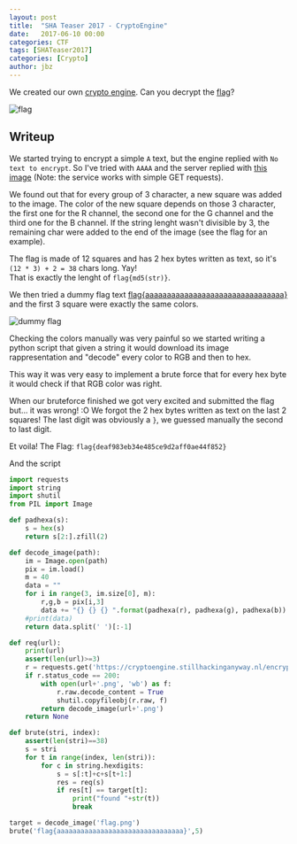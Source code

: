 ```yaml
---
layout: post
title:  "SHA Teaser 2017 - CryptoEngine"
date:   2017-06-10 00:00
categories: CTF
tags: [SHATeaser2017]
categories: [Crypto]
author: jbz
---
```



We created our own [crypto engine](https://cryptoengine.stillhackinganyway.nl/). Can you decrypt the [flag](https://cryptoengine.stillhackinganyway.nl/flag)?

![flag](https://github.com/jbzteam/CTF/raw/master/SHATeaser2017/flag.png)

## Writeup
We started trying to encrypt a simple `A` text, but the engine replied with `No text to encrypt`. So I've tried with `AAAA` and the server replied with [this image](https://cryptoengine.stillhackinganyway.nl/encrypt?text=AAAA) (Note: the service works with simple GET requests).

We found out that for every group of 3 character, a new square was added to the image. 
The color of the new square depends on those 3 character, the first one for the R channel, the second one for the G channel and the third one for the B channel.
If the string lenght wasn't divisible by 3, the remaining char were added to the end of the image (see the flag for an example).

The flag is made of 12 squares and has 2 hex bytes written as text, so it's `(12 * 3) + 2 = 38` chars long. Yay!  
That is exactly the lenght of `flag{md5(str)}`.

We then tried a dummy flag text [flag{aaaaaaaaaaaaaaaaaaaaaaaaaaaaaaaa}](https://cryptoengine.stillhackinganyway.nl/encrypt?text=flag{aaaaaaaaaaaaaaaaaaaaaaaaaaaaaaaa}) and the first 3 square were exactly the same colors.

![dummy flag](https://github.com/jbzteam/CTF/raw/master/SHATeaser2017/flag{aaaaaaaaaaaaaaaaaaaaaaaaaaaaaaaa}.png)

Checking the colors manually was very painful so we started writing a python script that given a string it would download its image rappresentation and "decode" every color to RGB and then to hex.

This way it was very easy to implement a brute force that for every hex byte it would check if that RGB color was right.

When our bruteforce finished we got very excited and submitted the flag but... it was wrong! :O
We forgot the 2 hex bytes written as text on the last 2 squares!
The last digit was obviously a `}`, we guessed manually the second to last digit.

Et voila! The Flag:
`flag{deaf983eb34e485ce9d2aff0ae44f852}`

And the script

```python
import requests
import string
import shutil
from PIL import Image

def padhexa(s):
    s = hex(s)
    return s[2:].zfill(2)

def decode_image(path):
    im = Image.open(path)
    pix = im.load()  
    m = 40
    data = ""
    for i in range(3, im.size[0], m):
        r,g,b = pix[i,3]
        data += "{} {} {} ".format(padhexa(r), padhexa(g), padhexa(b))
    #print(data)
    return data.split(' ')[:-1]

def req(url):
    print(url)
    assert(len(url)>=3)
    r = requests.get('https://cryptoengine.stillhackinganyway.nl/encrypt?text='+url,stream=True)
    if r.status_code == 200:
        with open(url+'.png', 'wb') as f:
            r.raw.decode_content = True
            shutil.copyfileobj(r.raw, f)
        return decode_image(url+'.png')
    return None

def brute(stri, index):
    assert(len(stri)==38)
    s = stri
    for t in range(index, len(stri)):
        for c in string.hexdigits:
            s = s[:t]+c+s[t+1:]
            res = req(s)
            if res[t] == target[t]:
                print("found "+str(t))
                break

target = decode_image('flag.png')
brute('flag{aaaaaaaaaaaaaaaaaaaaaaaaaaaaaaaa}',5)
```